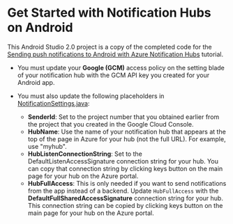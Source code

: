 # Get Started with Notification Hubs on Android

This Android Studio 2.0 project is a copy of the completed code for the [Sending push notifications to Android with Azure Notification Hubs](https://azure.microsoft.com/documentation/articles/notification-hubs-android-get-started/) tutorial.

* You must update your **Google (GCM)** access policy on the setting blade of your notification hub with the GCM API key you created for your Android app.

* You must also update the following placeholders in [NotificationSettings.java](./app/src/main/java/com/example/microsoft/getstarted.NotificationSettings.java):

	- **SenderId**: Set to the project number that you obtained earlier from the project that you created in the Google Cloud Console.
	- **HubName**: Use the name of your notification hub that appears at the top of the page in Azure for your hub (not the full URL). For example, use "myhub".
	- **HubListenConnectionString**: Set to the DefaultListenAccessSignature connection string for your hub. You can copy that connection string by clicking keys button on the main page for your hub on the Azure portal.
	- **HubFullAccess**: This is only needed if you want to send notifications from the app instead of a backend. Update `HubFullAccess` with the **DefaultFullSharedAccessSignature** connection string for your hub. This connection string can be copied by clicking keys button on the main page for your hub on the Azure portal.

